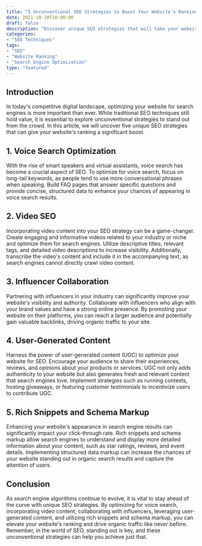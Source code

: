 ```yaml
--- 
title: "5 Unconventional SEO Strategies to Boost Your Website's Ranking" 
date: 2021-10-20T10:00:00 
draft: false 
description: "Discover unique SEO strategies that will take your website's ranking to the next level." 
categories: 
- "SEO Techniques" 
tags: 
- "SEO" 
- "Website Ranking" 
- "Search Engine Optimization" 
type: "featured" 
--- 
```


## Introduction

In today's competitive digital landscape, optimizing your website for search engines is more important than ever. While traditional SEO techniques still hold value, it is essential to explore unconventional strategies to stand out from the crowd. In this article, we will uncover five unique SEO strategies that can give your website's ranking a significant boost.

## 1. Voice Search Optimization

With the rise of smart speakers and virtual assistants, voice search has become a crucial aspect of SEO. To optimize for voice search, focus on long-tail keywords, as people tend to use more conversational phrases when speaking. Build FAQ pages that answer specific questions and provide concise, structured data to enhance your chances of appearing in voice search results.

## 2. Video SEO

Incorporating video content into your SEO strategy can be a game-changer. Create engaging and informative videos related to your industry or niche and optimize them for search engines. Utilize descriptive titles, relevant tags, and detailed video descriptions to increase visibility. Additionally, transcribe the video's content and include it in the accompanying text, as search engines cannot directly crawl video content.

## 3. Influencer Collaboration

Partnering with influencers in your industry can significantly improve your website's visibility and authority. Collaborate with influencers who align with your brand values and have a strong online presence. By promoting your website on their platforms, you can reach a larger audience and potentially gain valuable backlinks, driving organic traffic to your site.

## 4. User-Generated Content

Harness the power of user-generated content (UGC) to optimize your website for SEO. Encourage your audience to share their experiences, reviews, and opinions about your products or services. UGC not only adds authenticity to your website but also generates fresh and relevant content that search engines love. Implement strategies such as running contests, hosting giveaways, or featuring customer testimonials to incentivize users to contribute UGC.

## 5. Rich Snippets and Schema Markup

Enhancing your website's appearance in search engine results can significantly impact your click-through rate. Rich snippets and schema markup allow search engines to understand and display more detailed information about your content, such as star ratings, reviews, and event details. Implementing structured data markup can increase the chances of your website standing out in organic search results and capture the attention of users.

## Conclusion

As search engine algorithms continue to evolve, it is vital to stay ahead of the curve with unique SEO strategies. By optimizing for voice search, incorporating video content, collaborating with influencers, leveraging user-generated content, and utilizing rich snippets and schema markup, you can elevate your website's ranking and drive organic traffic like never before. Remember, in the world of SEO, standing out is key, and these unconventional strategies can help you achieve just that.
